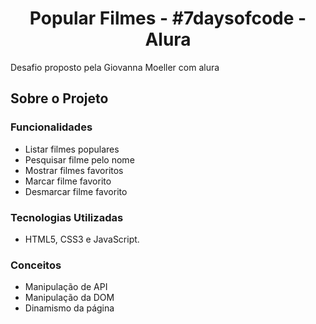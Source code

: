 <h1 align="center">
Popular Filmes - #7daysofcode - Alura
</h1>

Desafio proposto pela Giovanna Moeller com alura

## Sobre o Projeto

### Funcionalidades

* Listar filmes populares
* Pesquisar filme pelo nome
* Mostrar filmes favoritos
* Marcar filme favorito
* Desmarcar filme favorito

### Tecnologias Utilizadas

* HTML5, CSS3 e JavaScript.

### Conceitos

* Manipulação de API
* Manipulação da DOM
* Dinamismo da página
